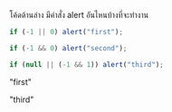 โค้ดด้านล่าง มีคำสั่ง alert อันไหนบ้างที่จะทำงาน

```js
if (-1 || 0) alert("first");

if (-1 && 0) alert("second");

if (null || (-1 && 1)) alert("third");
```

"first"

"third"
